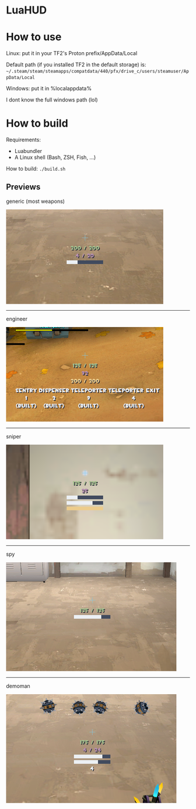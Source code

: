 # LuaHUD

# How to use

Linux: put it in your TF2's Proton prefix/AppData/Local

Default path (if you installed TF2 in the default storage) is: `~/.steam/steam/steamapps/compatdata/440/pfx/drive_c/users/steamuser/AppData/Local`

Windows: put it in %localappdata%

I dont know the full windows path (lol)

# How to build

Requirements:

- Luabundler
- A Linux shell (Bash, ZSH, Fish, ...)

How to build: `./build.sh`

## Previews

generic (most weapons)

![Most weapons](previews/generic.png)

---

engineer

![Engineer](previews/engineer.png)

---

sniper

![alt text](previews/sniper.png)

---

spy

![alt text](previews/spy.png)

---

demoman

![alt text](previews/demo.png)